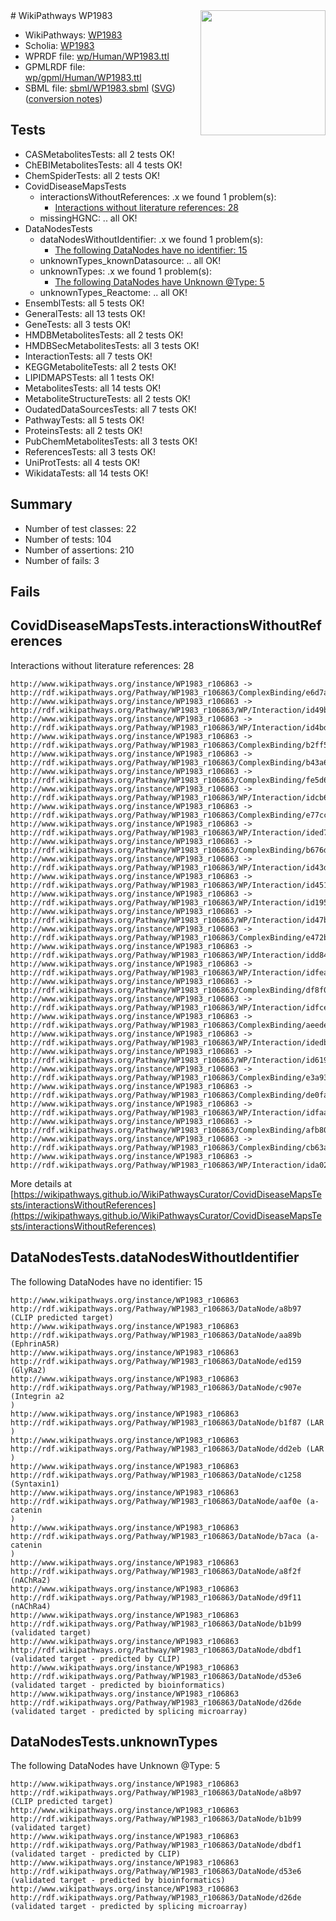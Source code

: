 <img style="float: right; width: 200px" src="../logo.png" />
# WikiPathways WP1983

* WikiPathways: [WP1983](https://identifiers.org/wikipathways:WP1983)
* Scholia: [WP1983](https://scholia.toolforge.org/wikipathways/WP1983)
* WPRDF file: [wp/Human/WP1983.ttl](../wp/Human/WP1983.ttl)
* GPMLRDF file: [wp/gpml/Human/WP1983.ttl](../wp/gpml/Human/WP1983.ttl)
* SBML file: [sbml/WP1983.sbml](../sbml/WP1983.sbml) ([SVG](../sbml/WP1983.svg)) ([conversion notes](../sbml/WP1983.txt))

## Tests
* CASMetabolitesTests: all 2 tests OK!
* ChEBIMetabolitesTests: all 4 tests OK!
* ChemSpiderTests: all 2 tests OK!
* CovidDiseaseMapsTests
    * interactionsWithoutReferences: .x we found 1 problem(s):
        * [Interactions without literature references: 28](#9701cd08)
    * missingHGNC: .. all OK!
* DataNodesTests
    * dataNodesWithoutIdentifier: .x we found 1 problem(s):
        * [The following DataNodes have no identifier: 15](#8792c495)
    * unknownTypes_knownDatasource: .. all OK!
    * unknownTypes: .x we found 1 problem(s):
        * [The following DataNodes have Unknown @Type: 5](#839973e3)
    * unknownTypes_Reactome: .. all OK!
* EnsemblTests: all 5 tests OK!
* GeneralTests: all 13 tests OK!
* GeneTests: all 3 tests OK!
* HMDBMetabolitesTests: all 2 tests OK!
* HMDBSecMetabolitesTests: all 3 tests OK!
* InteractionTests: all 7 tests OK!
* KEGGMetaboliteTests: all 2 tests OK!
* LIPIDMAPSTests: all 1 tests OK!
* MetabolitesTests: all 14 tests OK!
* MetaboliteStructureTests: all 2 tests OK!
* OudatedDataSourcesTests: all 7 tests OK!
* PathwayTests: all 5 tests OK!
* ProteinsTests: all 2 tests OK!
* PubChemMetabolitesTests: all 3 tests OK!
* ReferencesTests: all 3 tests OK!
* UniProtTests: all 4 tests OK!
* WikidataTests: all 14 tests OK!


## Summary

* Number of test classes: 22
* Number of tests: 104
* Number of assertions: 210
* Number of fails: 3

## Fails

<a name="9701cd08" />

## CovidDiseaseMapsTests.interactionsWithoutReferences

Interactions without literature references: 28
```
http://www.wikipathways.org/instance/WP1983_r106863 -> http://rdf.wikipathways.org/Pathway/WP1983_r106863/ComplexBinding/e6d7a
http://www.wikipathways.org/instance/WP1983_r106863 -> http://rdf.wikipathways.org/Pathway/WP1983_r106863/WP/Interaction/id49ba6b4a
http://www.wikipathways.org/instance/WP1983_r106863 -> http://rdf.wikipathways.org/Pathway/WP1983_r106863/WP/Interaction/id4bdb89c5
http://www.wikipathways.org/instance/WP1983_r106863 -> http://rdf.wikipathways.org/Pathway/WP1983_r106863/ComplexBinding/b2ff5
http://www.wikipathways.org/instance/WP1983_r106863 -> http://rdf.wikipathways.org/Pathway/WP1983_r106863/ComplexBinding/b43a6
http://www.wikipathways.org/instance/WP1983_r106863 -> http://rdf.wikipathways.org/Pathway/WP1983_r106863/ComplexBinding/fe5d6
http://www.wikipathways.org/instance/WP1983_r106863 -> http://rdf.wikipathways.org/Pathway/WP1983_r106863/WP/Interaction/idcb679b21
http://www.wikipathways.org/instance/WP1983_r106863 -> http://rdf.wikipathways.org/Pathway/WP1983_r106863/ComplexBinding/e77cc
http://www.wikipathways.org/instance/WP1983_r106863 -> http://rdf.wikipathways.org/Pathway/WP1983_r106863/WP/Interaction/ided7469df
http://www.wikipathways.org/instance/WP1983_r106863 -> http://rdf.wikipathways.org/Pathway/WP1983_r106863/ComplexBinding/b676d
http://www.wikipathways.org/instance/WP1983_r106863 -> http://rdf.wikipathways.org/Pathway/WP1983_r106863/WP/Interaction/id43ddcbc8
http://www.wikipathways.org/instance/WP1983_r106863 -> http://rdf.wikipathways.org/Pathway/WP1983_r106863/WP/Interaction/id4515b1dd
http://www.wikipathways.org/instance/WP1983_r106863 -> http://rdf.wikipathways.org/Pathway/WP1983_r106863/WP/Interaction/id195a8b23
http://www.wikipathways.org/instance/WP1983_r106863 -> http://rdf.wikipathways.org/Pathway/WP1983_r106863/WP/Interaction/id47b8cbc5
http://www.wikipathways.org/instance/WP1983_r106863 -> http://rdf.wikipathways.org/Pathway/WP1983_r106863/ComplexBinding/e472b
http://www.wikipathways.org/instance/WP1983_r106863 -> http://rdf.wikipathways.org/Pathway/WP1983_r106863/WP/Interaction/idd847fc44
http://www.wikipathways.org/instance/WP1983_r106863 -> http://rdf.wikipathways.org/Pathway/WP1983_r106863/WP/Interaction/idfea68f2f
http://www.wikipathways.org/instance/WP1983_r106863 -> http://rdf.wikipathways.org/Pathway/WP1983_r106863/ComplexBinding/df8f0
http://www.wikipathways.org/instance/WP1983_r106863 -> http://rdf.wikipathways.org/Pathway/WP1983_r106863/WP/Interaction/idfcee9c43
http://www.wikipathways.org/instance/WP1983_r106863 -> http://rdf.wikipathways.org/Pathway/WP1983_r106863/ComplexBinding/aeede
http://www.wikipathways.org/instance/WP1983_r106863 -> http://rdf.wikipathways.org/Pathway/WP1983_r106863/WP/Interaction/idedbaaf37
http://www.wikipathways.org/instance/WP1983_r106863 -> http://rdf.wikipathways.org/Pathway/WP1983_r106863/WP/Interaction/id619cdc0d
http://www.wikipathways.org/instance/WP1983_r106863 -> http://rdf.wikipathways.org/Pathway/WP1983_r106863/ComplexBinding/e3a93
http://www.wikipathways.org/instance/WP1983_r106863 -> http://rdf.wikipathways.org/Pathway/WP1983_r106863/ComplexBinding/de0fa
http://www.wikipathways.org/instance/WP1983_r106863 -> http://rdf.wikipathways.org/Pathway/WP1983_r106863/WP/Interaction/idfaa643ec
http://www.wikipathways.org/instance/WP1983_r106863 -> http://rdf.wikipathways.org/Pathway/WP1983_r106863/ComplexBinding/afb80
http://www.wikipathways.org/instance/WP1983_r106863 -> http://rdf.wikipathways.org/Pathway/WP1983_r106863/ComplexBinding/cb63a
http://www.wikipathways.org/instance/WP1983_r106863 -> http://rdf.wikipathways.org/Pathway/WP1983_r106863/WP/Interaction/ida025d4a3
```

More details at [https://wikipathways.github.io/WikiPathwaysCurator/CovidDiseaseMapsTests/interactionsWithoutReferences](https://wikipathways.github.io/WikiPathwaysCurator/CovidDiseaseMapsTests/interactionsWithoutReferences)

<a name="8792c495" />

## DataNodesTests.dataNodesWithoutIdentifier

The following DataNodes have no identifier: 15
```
http://www.wikipathways.org/instance/WP1983_r106863 http://rdf.wikipathways.org/Pathway/WP1983_r106863/DataNode/a8b97 (CLIP predicted target)
http://www.wikipathways.org/instance/WP1983_r106863 http://rdf.wikipathways.org/Pathway/WP1983_r106863/DataNode/aa89b (EphrinA5R)
http://www.wikipathways.org/instance/WP1983_r106863 http://rdf.wikipathways.org/Pathway/WP1983_r106863/DataNode/ed159 (GlyRa2)
http://www.wikipathways.org/instance/WP1983_r106863 http://rdf.wikipathways.org/Pathway/WP1983_r106863/DataNode/c907e (Integrin a2
)
http://www.wikipathways.org/instance/WP1983_r106863 http://rdf.wikipathways.org/Pathway/WP1983_r106863/DataNode/b1f87 (LAR
)
http://www.wikipathways.org/instance/WP1983_r106863 http://rdf.wikipathways.org/Pathway/WP1983_r106863/DataNode/dd2eb (LAR
)
http://www.wikipathways.org/instance/WP1983_r106863 http://rdf.wikipathways.org/Pathway/WP1983_r106863/DataNode/c1258 (Syntaxin1)
http://www.wikipathways.org/instance/WP1983_r106863 http://rdf.wikipathways.org/Pathway/WP1983_r106863/DataNode/aaf0e (a-catenin
)
http://www.wikipathways.org/instance/WP1983_r106863 http://rdf.wikipathways.org/Pathway/WP1983_r106863/DataNode/b7aca (a-catenin
)
http://www.wikipathways.org/instance/WP1983_r106863 http://rdf.wikipathways.org/Pathway/WP1983_r106863/DataNode/a8f2f (nAChRa2)
http://www.wikipathways.org/instance/WP1983_r106863 http://rdf.wikipathways.org/Pathway/WP1983_r106863/DataNode/d9f11 (nAChRa4)
http://www.wikipathways.org/instance/WP1983_r106863 http://rdf.wikipathways.org/Pathway/WP1983_r106863/DataNode/b1b99 (validated target)
http://www.wikipathways.org/instance/WP1983_r106863 http://rdf.wikipathways.org/Pathway/WP1983_r106863/DataNode/dbdf1 (validated target - predicted by CLIP)
http://www.wikipathways.org/instance/WP1983_r106863 http://rdf.wikipathways.org/Pathway/WP1983_r106863/DataNode/d53e6 (validated target - predicted by bioinformatics)
http://www.wikipathways.org/instance/WP1983_r106863 http://rdf.wikipathways.org/Pathway/WP1983_r106863/DataNode/d26de (validated target - predicted by splicing microarray)
```

<a name="839973e3" />

## DataNodesTests.unknownTypes

The following DataNodes have Unknown @Type: 5
```
http://www.wikipathways.org/instance/WP1983_r106863 http://rdf.wikipathways.org/Pathway/WP1983_r106863/DataNode/a8b97 (CLIP predicted target)
http://www.wikipathways.org/instance/WP1983_r106863 http://rdf.wikipathways.org/Pathway/WP1983_r106863/DataNode/b1b99 (validated target)
http://www.wikipathways.org/instance/WP1983_r106863 http://rdf.wikipathways.org/Pathway/WP1983_r106863/DataNode/dbdf1 (validated target - predicted by CLIP)
http://www.wikipathways.org/instance/WP1983_r106863 http://rdf.wikipathways.org/Pathway/WP1983_r106863/DataNode/d53e6 (validated target - predicted by bioinformatics)
http://www.wikipathways.org/instance/WP1983_r106863 http://rdf.wikipathways.org/Pathway/WP1983_r106863/DataNode/d26de (validated target - predicted by splicing microarray)
```

